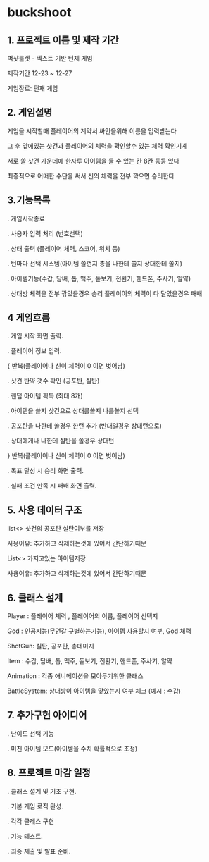 # buckshoot
 
## 1. 프로젝트 이름 및 제작 기간

벅샷룰렛 - 텍스트 기반 턴제 게임

제작기간 12-23 ~ 12-27

게임장르: 턴재 게임

## 2. 게임설명

게임을 시작할때 플레이어의 계약서 싸인을위해 이름을 입력받는다

그 후 앞에있는 샷건과 플레이어의 체력을 확인할수 있는 체력 확인기계

서로 쏠 샷건 가운데에 한자루 아이템을 둘 수 있는 칸 8칸 등등 있다

최종적으로 어떠한 수단을 써서 신의 체력을 전부 깍으면 승리한다

## 3.기능목록 

. 게임시작종료 

. 사용자 입력 처리 (번호선택)

. 상태 출력 (플레이어 체력, 스코어, 위치 등)

. 턴마다 선택 시스템(아이템 쓸껀지 총을 나한테 쏠지 상대한테 쏠지)

. 아이템기능(수갑, 담배, 톱, 맥주, 돋보기, 전환기, 핸드폰, 주사기, 알약)

. 상대방 체력을 전부 깎았을경우 승리 플레이어의 체력이 다 달았을경우 패배


## 4 게임흐름

. 게임 시작 화면 출력.

. 플레이어 정보 입력.

{ 반복(플레이어나 신이 체력이 0 이면 벗어남)

. 샷건 탄약 갯수 확인 (공포탄, 실탄)

. 랜덤 아이템 흭득 (최대 8개)

. 아이템을 쓸지 샷건으로 상대를쏠지 나를쏠지 선택

. 공포탄을 나한테 쏠경우 한턴 추가 (반대일경우 상대턴으로)

. 상대에게나 나한테 실탄을 쏠경우 상대턴

} 반복(플레이어나 신이 체력이 0 이면 벗어남)

. 목표 달성 시 승리 화면 출력.

. 실패 조건 만족 시 패배 화면 출력.

## 5. 사용 데이터 구조

list<> 샷건의 공포탄 실탄여부를 저장 

사용이유: 추가하고 삭제하는것에 있어서 간단하기때문

List<> 가지고있는 아이템저장 

사용이유: 추가하고 삭제하는것에 있어서 간단하기때문

## 6. 클래스 설계

Player : 플레이어 체력 , 플레이어의 이름, 플레이어 선택지

God : 인공지능(무언갈 구별하는기능), 아이템 사용할지 여부, God 체력

ShotGun: 실탄, 공포탄, 총데미지 

Item : 수갑, 담배, 톱, 맥주, 돋보기, 전환기, 핸드폰, 주사기, 알약

Animation : 각종 애니메이션을 모아두기위한 클래스

BattleSystem: 상대방이 아이템을 맞았는지 여부 체크 (예시 : 수갑)

## 7. 추가구현 아이디어 

. 난이도 선택 기능

. 미친 아이템 모드(아이템을 수치 확률적으로 조정)

## 8. 프로젝트 마감 일정

. 클래스 설계 및 기초 구현.

. 기본 게임 로직 완성.

. 각각 클레스 구현

. 기능 테스트.

. 최종 제출 및 발표 준비.
